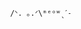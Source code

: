                                                                                                                              
                                                                                                                              
                                                        /ᐠ. ｡.ᐟ\ᵐᵉᵒʷˎˊ˗                                                        
                                                                                                                              
                                                                                                                              
